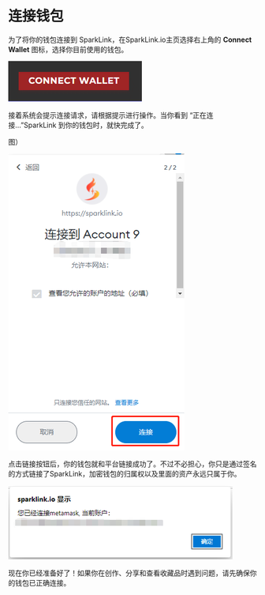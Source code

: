 # 连接钱包

为了将你的钱包连接到 SparkLink，在SparkLink.io主页选择右上角的 **Connect Wallet** 图标，选择你目前使用的钱包。

![](<../.gitbook/assets/image (9).png>)

接着系统会提示连接请求，请根据提示进行操作。当你看到 “正在连接...”SparkLink 到你的钱包时，就快完成了。

图）

![](<../.gitbook/assets/image (5) (1).png>)

点击链接按钮后，你的钱包就和平台链接成功了。不过不必担心，你只是通过签名的方式链接了SparkLink，加密钱包的归属权以及里面的资产永远只属于你。

![](<../.gitbook/assets/image (1).png>)

现在你已经准备好了！如果你在创作、分享和查看收藏品时遇到问题，请先确保你的钱包已正确连接。
